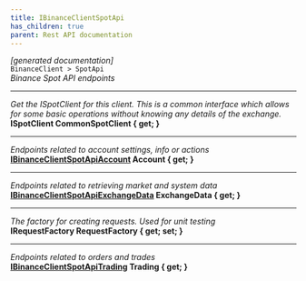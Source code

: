 ```yaml
---
title: IBinanceClientSpotApi
has_children: true
parent: Rest API documentation
---
```

*[generated documentation]*  
`BinanceClient > SpotApi`  
*Binance Spot API endpoints*
  
***
*Get the ISpotClient for this client. This is a common interface which allows for some basic operations without knowing any details of the exchange.*  
**ISpotClient CommonSpotClient { get; }**  
***
*Endpoints related to account settings, info or actions*  
**[IBinanceClientSpotApiAccount](IBinanceClientSpotApiAccount.html) Account { get; }**  
***
*Endpoints related to retrieving market and system data*  
**[IBinanceClientSpotApiExchangeData](IBinanceClientSpotApiExchangeData.html) ExchangeData { get; }**  
***
*The factory for creating requests. Used for unit testing*  
**IRequestFactory RequestFactory { get; set; }**  
***
*Endpoints related to orders and trades*  
**[IBinanceClientSpotApiTrading](IBinanceClientSpotApiTrading.html) Trading { get; }**  
